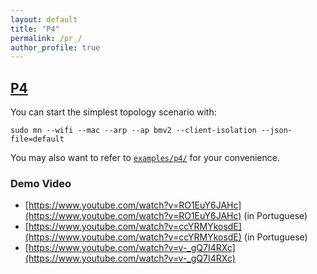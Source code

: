 ```yaml
---
layout: default
title: "P4"
permalink: /pr_/
author_profile: true
---
```


<a id="p4_"></a>
## [P4](#p4_)

You can start the simplest topology scenario with:

``` 
sudo mn --wifi --mac --arp --ap bmv2 --client-isolation --json-file=default 
```

You may also want to refer to [`examples/p4/`](https://github.com/intrig-unicamp/mininet-wifi/tree/master/examples/p4) for your convenience.

### Demo Video

- [https://www.youtube.com/watch?v=RO1EuY6JAHc](https://www.youtube.com/watch?v=RO1EuY6JAHc) (in Portuguese)   
- [https://www.youtube.com/watch?v=ccYRMYkosdE](https://www.youtube.com/watch?v=ccYRMYkosdE) (in Portuguese)   
- [https://www.youtube.com/watch?v=v-_gQ7I4RXc](https://www.youtube.com/watch?v=v-_gQ7I4RXc)   
